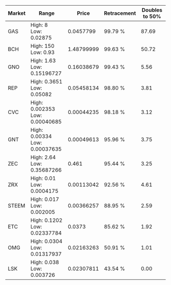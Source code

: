 | Market | Range | Price| Retracement | Doubles to 50% |
| --- | --- | --- | --- | --- |
| GAS | High: 8<br />Low: 0.02875 | 0.0457799 | 99.79 % | 87.69 |
| BCH | High: 150<br />Low: 0.93 | 1.48799999 | 99.63 % | 50.72 |
| GNO | High: 1.63<br />Low: 0.15196727 | 0.16038679 | 99.43 % | 5.56 |
| REP | High: 0.3651<br />Low: 0.05082 | 0.05458134 | 98.80 % | 3.81 |
| CVC | High: 0.002353<br />Low: 0.00040685 | 0.00044235 | 98.18 % | 3.12 |
| GNT | High: 0.00334<br />Low: 0.00037635 | 0.00049613 | 95.96 % | 3.75 |
| ZEC | High: 2.64<br />Low: 0.35687266 | 0.461 | 95.44 % | 3.25 |
| ZRX | High: 0.01<br />Low: 0.0004175 | 0.00113042 | 92.56 % | 4.61 |
| STEEM | High: 0.017<br />Low: 0.002005 | 0.00366257 | 88.95 % | 2.59 |
| ETC | High: 0.1202<br />Low: 0.02337784 | 0.0373 | 85.62 % | 1.92 |
| OMG | High: 0.0304<br />Low: 0.01317937 | 0.02163263 | 50.91 % | 1.01 |
| LSK | High: 0.038<br />Low: 0.003726 | 0.02307811 | 43.54 % | 0.00 |
